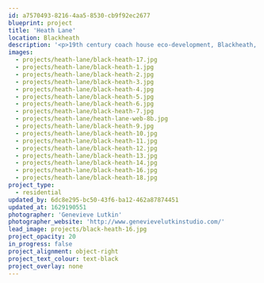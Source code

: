 ```yaml
---
id: a7570493-8216-4aa5-8530-cb9f92ec2677
blueprint: project
title: 'Heath Lane'
location: Blackheath
description: '<p>19th century coach house eco-development, Blackheath, London. 4000sqft, 6 bedrooms, 5 bathrooms, summer house, cinema, study and gym.</p>'
images:
  - projects/heath-lane/black-heath-17.jpg
  - projects/heath-lane/black-heath-1.jpg
  - projects/heath-lane/black-heath-2.jpg
  - projects/heath-lane/black-heath-3.jpg
  - projects/heath-lane/black-heath-4.jpg
  - projects/heath-lane/black-heath-5.jpg
  - projects/heath-lane/black-heath-6.jpg
  - projects/heath-lane/black-heath-7.jpg
  - projects/heath-lane/heath-lane-web-8b.jpg
  - projects/heath-lane/black-heath-9.jpg
  - projects/heath-lane/black-heath-10.jpg
  - projects/heath-lane/black-heath-11.jpg
  - projects/heath-lane/black-heath-12.jpg
  - projects/heath-lane/black-heath-13.jpg
  - projects/heath-lane/black-heath-14.jpg
  - projects/heath-lane/black-heath-16.jpg
  - projects/heath-lane/black-heath-18.jpg
project_type:
  - residential
updated_by: 6dc8e295-bc50-43f6-ba12-462a87874451
updated_at: 1629190551
photographer: 'Genevieve Lutkin'
photographer_website: 'http://www.genevievelutkinstudio.com/'
lead_image: projects/black-heath-16.jpg
project_opacity: 20
in_progress: false
project_alignment: object-right
project_text_colour: text-black
project_overlay: none
---
```

